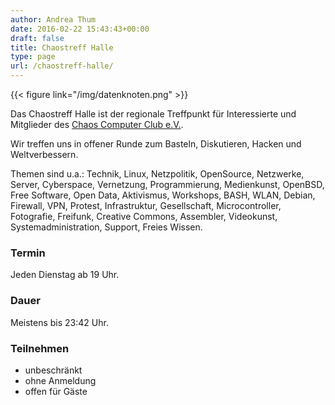 ```yaml
---
author: Andrea Thum
date: 2016-02-22 15:43:43+00:00
draft: false
title: Chaostreff Halle
type: page
url: /chaostreff-halle/
---
```



{{< figure link="/img/datenknoten.png" >}}

Das Chaostreff Halle ist der regionale Treffpunkt für Interessierte und Mitglieder des [Chaos Computer Club e.V.](https://ccc.de).

Wir treffen uns in offener Runde zum Basteln, Diskutieren, Hacken und Weltverbessern.

Themen sind u.a.:
Technik, Linux, Netzpolitik, OpenSource, Netzwerke, Server, Cyberspace, Vernetzung, Programmierung, Medienkunst, OpenBSD, Free Software, Open Data, Aktivismus, Workshops, BASH, WLAN, Debian, Firewall, VPN, Protest, Infrastruktur, Gesellschaft, Microcontroller, Fotografie, Freifunk, Creative Commons, Assembler, Videokunst, Systemadministration, Support, Freies Wissen.


### Termin

Jeden Dienstag ab 19 Uhr.

### Dauer

Meistens bis 23:42 Uhr.

### Teilnehmen

* unbeschränkt
* ohne Anmeldung
* offen für Gäste
